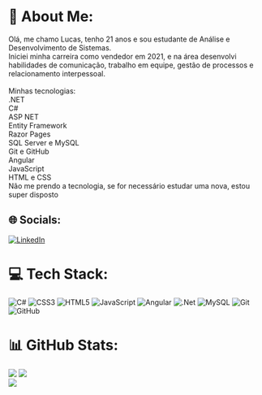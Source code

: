 # 💫 About Me:
Olá, me chamo Lucas, tenho 21 anos e sou estudante de Análise e Desenvolvimento de Sistemas.<br>Iniciei minha carreira como vendedor em 2021, e na área desenvolvi habilidades de comunicação, trabalho em equipe, gestão de processos e relacionamento interpessoal.<br><br>Minhas tecnologias:<br>.NET<br>C#<br>ASP NET<br>Entity Framework<br>Razor Pages<br>SQL Server e MySQL<br>Git e GitHub<br>Angular<br>JavaScript<br>HTML e CSS <br>
Não me prendo a tecnologia, se for necessário estudar uma nova, estou super disposto


## 🌐 Socials:
[![LinkedIn](https://img.shields.io/badge/LinkedIn-%230077B5.svg?logo=linkedin&logoColor=white)](https://linkedin.com/in/www.linkedin.com/in/lucasconte) 

# 💻 Tech Stack:
![C#](https://img.shields.io/badge/c%23-%23239120.svg?style=flat&logo=csharp&logoColor=white) ![CSS3](https://img.shields.io/badge/css3-%231572B6.svg?style=flat&logo=css3&logoColor=white) ![HTML5](https://img.shields.io/badge/html5-%23E34F26.svg?style=flat&logo=html5&logoColor=white) ![JavaScript](https://img.shields.io/badge/javascript-%23323330.svg?style=flat&logo=javascript&logoColor=%23F7DF1E) ![Angular](https://img.shields.io/badge/angular-%23DD0031.svg?style=flat&logo=angular&logoColor=white) ![.Net](https://img.shields.io/badge/.NET-5C2D91?style=flat&logo=.net&logoColor=white) ![MySQL](https://img.shields.io/badge/mysql-4479A1.svg?style=flat&logo=mysql&logoColor=white) ![Git](https://img.shields.io/badge/git-%23F05033.svg?style=flat&logo=git&logoColor=white) ![GitHub](https://img.shields.io/badge/github-%23121011.svg?style=flat&logo=github&logoColor=white)
# 📊 GitHub Stats:
![](https://github-readme-stats.vercel.app/api?username=lucascontee&theme=dracula&hide_border=true&include_all_commits=false&count_private=false)
![](https://github-readme-streak-stats.herokuapp.com/?user=lucascontee&theme=dracula&hide_border=true)<br/>
![](https://github-readme-stats.vercel.app/api/top-langs/?username=lucascontee&theme=dracula&hide_border=true&include_all_commits=false&count_private=false&layout=compact)

<!-- Proudly created with GPRM ( https://gprm.itsvg.in ) -->
